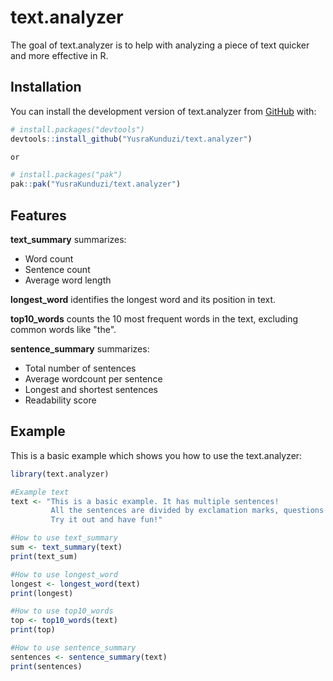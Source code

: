 # text.analyzer

<!-- badges: start -->
<!-- badges: end -->

The goal of text.analyzer is to help with analyzing a piece of text quicker and more effective in R. 

## Installation

You can install the development version of text.analyzer from [GitHub](https://github.com/YusraKunduzi/text.analyzer) with:
```r
# install.packages("devtools")
devtools::install_github("YusraKunduzi/text.analyzer")

or

# install.packages("pak")
pak::pak("YusraKunduzi/text.analyzer")
```


## Features

**text_summary** summarizes:
- Word count
- Sentence count
- Average word length

**longest_word** identifies the longest word and its position in text.

**top10_words** counts the 10 most frequent words in the text, excluding common words like "the".

**sentence_summary** summarizes:
- Total number of sentences
- Average wordcount per sentence
- Longest and shortest sentences
- Readability score



## Example

This is a basic example which shows you how to use the text.analyzer:

``` r
library(text.analyzer)

#Example text
text <- "This is a basic example. It has multiple sentences!
         All the sentences are divided by exclamation marks, questions marks or periods.
         Try it out and have fun!"

#How to use text_summary
sum <- text_summary(text)
print(text_sum)

#How to use longest_word
longest <- longest_word(text)
print(longest)

#How to use top10_words
top <- top10_words(text)
print(top)

#How to use sentence_summary
sentences <- sentence_summary(text)
print(sentences)



```

